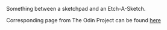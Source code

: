 Something between a sketchpad and an Etch-A-Sketch.

Corresponding page from The Odin Project can be found [here](https://www.theodinproject.com/lessons/foundations-etch-a-sketch)
